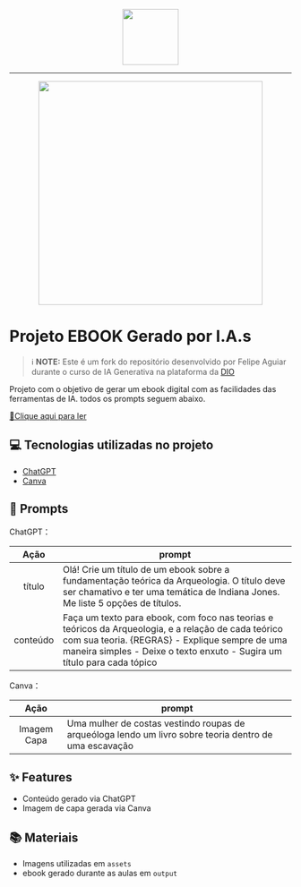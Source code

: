 <p align="center">
    <img width="100" src=".github/assets/banner.png">
</p>

-------


<p align="center">
<img 
    src="./assets/cover.png"
    width="400"  
/>
</p>

# Projeto EBOOK Gerado por I.A.s


 > ℹ️ **NOTE:** Este é um fork do repositório desenvolvido por Felipe Aguiar durante o curso de IA Generativa na plataforma da [DIO](https://dio.me)

Projeto com o objetivo de gerar um ebook digital com as facilidades das ferramentas de IA. todos os prompts
seguem abaixo.

<a href="" title="View PDF now"> 📕Clique aqui para ler</a>

## 💻 Tecnologias utilizadas no projeto

- [ChatGPT](https://chat.openai.com/) 
- [Canva](https://www.canva.com/)

## 🧠 Prompts


ChatGPT：

|   Ação   | prompt                                                                                                                                                                                                                                                                         |
| :------: | ------------------------------------------------------------------------------------------------------------------------------------------------------------------------------------------------------------------------------------------------------------------------------ |
|  título  | Olá! Crie um título de um ebook sobre a fundamentação teórica da Arqueologia. O título deve ser chamativo e ter uma temática de Indiana Jones. Me liste 5 opções de títulos.                                                                                                 |
| conteúdo | Faça um texto para ebook, com foco nas teorias e teóricos da Arqueologia, e a relação de cada teórico com sua teoria. {REGRAS} - Explique sempre de uma maneira simples - Deixe o texto enxuto - Sugira um título para cada tópico |


Canva：

|  Ação       | prompt                                                                                                 |
| :---------: | ------------------------------------------------------------------------------------------------------ |
| Imagem Capa | Uma mulher de costas vestindo roupas de arqueóloga lendo um livro sobre teoria dentro de uma escavação |

## ✨ Features

- Conteúdo gerado via ChatGPT
- Imagem de capa gerada via Canva

## 📚 Materiais

- Imagens utilizadas em `assets`
- ebook gerado durante as aulas em `output`
